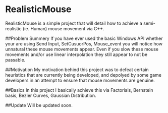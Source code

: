 RealisticMouse
==============

RealisticMouse is a simple project that will detail how to achieve a semi-realistic (ie. Human) mouse movement via C++.

##Problem Summery 
If you have ever used the basic Windows API whether your are using Send Input, SetCusuorPos, Mouse_event you will notice how unnatural these mouse movements appear. Even if you slow these mouse movements and/or use linear interpolation they still appear to not be passable. 

##Motivation 
My motivation behind this project was to defeat certain heuristics that are currently being developed, and depolyed by some game developers in an attempt to ensure that mouse movements are genuine. 

##Basics
In this project I basically achieve this via Factorials, Bernstein basis, Bezier Curves, Gaussian Distribution.

##Update
Will be updated soon.
